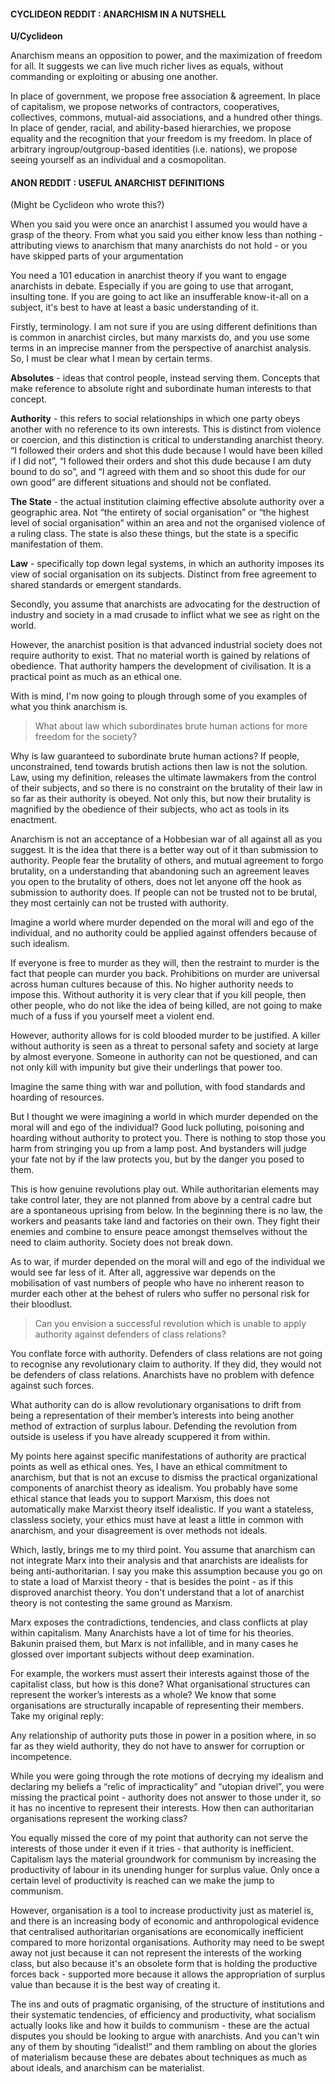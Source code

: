 #### CYCLIDEON REDDIT : ANARCHISM IN A NUTSHELL

**U/Cyclideon**

Anarchism means an opposition to power, and the maximization of freedom for all. It suggests we can live much richer lives as equals, 
without commanding or exploiting or abusing one another.

In place of government, we propose free association & agreement. In place of capitalism, we propose networks of contractors, cooperatives, 
collectives, commons, mutual-aid associations, and a hundred other things. In place of gender, racial, and ability-based hierarchies, we 
propose equality and the recognition that your freedom is my freedom. In place of arbitrary ingroup/outgroup-based identities (i.e. 
nations), we propose seeing yourself as an individual and a cosmopolitan.

#### ANON REDDIT : USEFUL ANARCHIST DEFINITIONS

(Might be Cyclideon who wrote this?)

When you said you were once an anarchist I assumed you would have a grasp of the theory. From what you said you either know less than 
nothing - attributing views to anarchism that many anarchists do not hold - or you have skipped parts of your argumentation

You need a 101 education in anarchist theory if you want to engage anarchists in debate. Especially if you are going to use that arrogant, 
insulting tone. If you are going to act like an insufferable know-it-all on a subject, it's best to have at least a basic understanding of 
it.

Firstly, terminology. I am not sure if you are using different definitions than is common in anarchist circles, but many marxists do, and 
you use some terms in an imprecise manner from the perspective of anarchist analysis. So, I must be clear what I mean by certain terms.

**Absolutes** - ideas that control people, instead serving them. Concepts that make reference to absolute right and subordinate human interests 
to that concept.

**Authority** - this refers to social relationships in which one party obeys another with no reference to its own interests. This is distinct 
from violence or coercion, and this distinction is critical to understanding anarchist theory. “I followed their orders and shot this dude 
because I would have been killed if I did not”, “I followed their orders and shot this dude because I am duty bound to do so”, and “I 
agreed with them and so shoot this dude for our own good” are different situations and should not be conflated.

**The State** - the actual institution claiming effective absolute authority over a geographic area. Not “the entirety of social organisation” 
or “the highest level of social organisation” within an area and not the organised violence of a ruling class. The state is also these 
things, but the state is a specific manifestation of them.

**Law** - specifically top down legal systems, in which an authority imposes its view of social organisation on its subjects. Distinct from 
free agreement to shared standards or emergent standards.

Secondly, you assume that anarchists are advocating for the destruction of industry and society in a mad crusade to inflict what we see as 
right on the world.

However, the anarchist position is that advanced industrial society does not require authority to exist. That no material worth is gained 
by relations of obedience. That authority hampers the development of civilisation. It is a practical point as much as an ethical one.

With is mind, I'm now going to plough through some of you examples of what you think anarchism is.

> What about law which subordinates brute human actions for more freedom for the society?

Why is law guaranteed to subordinate brute human actions? If people, unconstrained, tend towards brutish actions then law is not the 
solution. Law, using my definition, releases the ultimate lawmakers from the control of their subjects, and so there is no constraint on 
the brutality of their law in so far as their authority is obeyed. Not only this, but now their brutality is magnified by the obedience of 
their subjects, who act as tools in its enactment.

Anarchism is not an acceptance of a Hobbesian war of all against all as you suggest. It is the idea that there is a better way out of it 
than submission to authority. People fear the brutality of others, and mutual agreement to forgo brutality, on a understanding that 
abandoning such an agreement leaves you open to the brutality of others, does not let anyone off the hook as submission to authority does. 
If people can not be trusted not to be brutal, they most certainly can not be trusted with authority.

Imagine a world where murder depended on the moral will and ego of the individual, and no authority could be applied against offenders 
because of such idealism.

If everyone is free to murder as they will, then the restraint to murder is the fact that people can murder you back. Prohibitions on 
murder are universal across human cultures because of this. No higher authority needs to impose this. Without authority it is very clear 
that if you kill people, then other people, who do not like the idea of being killed, are not going to make much of a fuss if you yourself 
meet a violent end.

However, authority allows for is cold blooded murder to be justified. A killer without authority is seen as a threat to personal safety 
and society at large by almost everyone. Someone in authority can not be questioned, and can not only kill with impunity but give their 
underlings that power too.

Imagine the same thing with war and pollution, with food standards and hoarding of resources.

But I thought we were imagining a world in which murder depended on the moral will and ego of the individual? Good luck polluting, 
poisoning and hoarding without authority to protect you. There is nothing to stop those you harm from stringing you up from a lamp post. 
And bystanders will judge your fate not by if the law protects you, but by the danger you posed to them.

This is how genuine revolutions play out. While authoritarian elements may take control later, they are not planned from above by a 
central cadre but are a spontaneous uprising from below. In the beginning there is no law, the workers and peasants take land and 
factories on their own. They fight their enemies and combine to ensure peace amongst themselves without the need to claim authority. 
Society does not break down.

As to war, if murder depended on the moral will and ego of the individual we would see far less of it. After all, aggressive war depends 
on the mobilisation of vast numbers of people who have no inherent reason to murder each other at the behest of rulers who suffer no 
personal risk for their bloodlust.

> Can you envision a  successful revolution which is unable to apply authority against defenders of class relations?

You conflate force with authority. Defenders of class relations are not going to recognise any revolutionary claim to authority. If they 
did, they would not be defenders of class relations. Anarchists have no problem with defence against such forces.

What authority can do is allow revolutionary organisations to drift from being a representation of their member’s interests into being 
another method of extraction of surplus labour. Defending the revolution from outside is useless if you have already scuppered it from 
within.

My points here against specific manifestations of authority are practical points as well as ethical ones. Yes, I have an ethical 
commitment to anarchism, but that is not an excuse to dismiss the practical organizational components of anarchist theory as idealism. You 
probably have some ethical stance that leads you to support Marxism, this does not automatically make Marxist theory itself idealistic. If 
you want a stateless, classless society, your ethics must have at least a little in common with anarchism, and your disagreement is over 
methods not ideals.

Which, lastly, brings me to my third point. You assume that anarchism can not integrate Marx into their analysis and that anarchists are 
idealists for being anti-authoritarian. I say you make this assumption because you go on to state a load of Marxist theory - that is 
besides the point - as if this disproved anarchist theory. You don't  understand that a lot of anarchist theory is not contesting the same 
ground as Marxism.

Marx exposes the contradictions, tendencies, and class conflicts at play within capitalism. Many Anarchists have a lot of time for his 
theories. Bakunin praised them, but Marx is not infallible, and in many cases he glossed over important subjects without deep examination.

For example, the workers must assert their interests against those of the capitalist class, but how is this done? What organisational 
structures can represent the worker’s interests as a whole? We know that some organisations are structurally incapable of representing 
their members. Take my original reply:

Any relationship of authority puts those in power in a position where, in so far as they wield authority, they do not have to answer for 
corruption or incompetence.

While you were going through the rote motions of decrying my idealism and declaring my beliefs a “relic of impracticality” and “utopian 
drivel”, you were missing the practical point - authority does not answer to those under it, so it has no incentive to represent their 
interests. How then can authoritarian organisations represent the working class?

You equally missed the core of my point that authority can not serve the interests of those under it even if it tries - that authority is 
inefficient. Capitalism lays the material groundwork for communism by increasing the productivity of labour in its unending hunger for 
surplus value. Only once a certain level of productivity is reached can we make the jump to communism.

However, organisation is a tool to increase productivity just as materiel is, and there is an increasing body of economic and 
anthropological evidence that centralised authoritarian organisations are economically inefficient compared to more horizontal 
organisations. Authority may need to be swept away not just because it can not represent the interests of the working class, but also 
because it's an obsolete form that is holding the productive forces back - supported more because it allows the appropriation of surplus 
value than because it is the best way of creating it.

The ins and outs of pragmatic organising, of the structure of institutions and their systematic tendencies, of efficiency and 
productivity, what socialism actually looks like and how it builds to communism - these are the actual disputes you should be looking to 
argue with anarchists. And you can't win any of them by shouting “idealist!” and them rambling on about the glories of materialism because 
these are debates about techniques as much as about ideals, and anarchism can be materialist.
